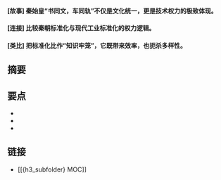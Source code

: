 #### [故事] 秦始皇“书同文，车同轨”不仅是文化统一，更是技术权力的极致体现。


#### [连接] 比较秦朝标准化与现代工业标准化的权力逻辑。


#### [类比] 把标准化比作“知识牢笼”，它既带来效率，也扼杀多样性。


## 摘要


## 要点

- 
- 
- 

## 链接

- [[{h3_subfolder} MOC]]
